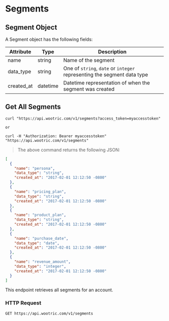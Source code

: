 # Segments

## Segment Object

A Segment object has the following fields:

Attribute | Type | Description
--------- | ------- | -----------
name | string | Name of the segment
data_type | string | One of `string`, `date` or `integer` representing the segment data type
created_at | datetime | Datetime representation of when the segment was created

## Get All Segments

```shell
curl "https://api.wootric.com/v1/segments?access_token=myaccesstoken"

or

curl -H "Authorization: Bearer myaccesstoken" "https://api.wootric.com/v1/segments"
```

> The above command returns the following JSON:

```json
[
  {
    "name": "persona",
    "data_type": "string",
    "created_at": "2017-02-01 12:12:50 -0800"
  },
  {
    "name": "pricing_plan",
    "data_type": "string",
    "created_at": "2017-02-01 12:12:50 -0800"
  },
  {
    "name": "product_plan",
    "data_type": "string",
    "created_at": "2017-02-01 12:12:50 -0800"
  },
  {
    "name": "purchase_date",
    "data_type": "date",
    "created_at": "2017-02-01 12:12:50 -0800"
  },
  {
    "name": "revenue_amount",
    "data_type": "integer",
    "created_at": "2017-02-01 12:12:50 -0800"
  }
]
```

This endpoint retrieves all segments for an account.

### HTTP Request

`GET https://api.wootric.com/v1/segments`
